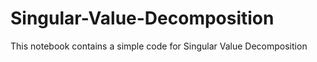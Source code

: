# Singular-Value-Decomposition
This notebook contains a simple code for Singular Value Decomposition
